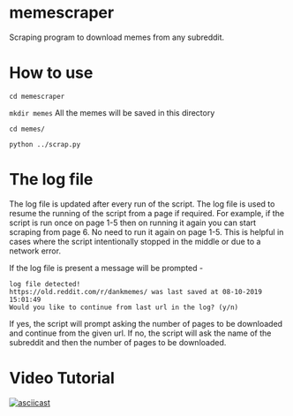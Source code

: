 # memescraper

Scraping program to download memes from any subreddit.

# How to use #

`cd memescraper`

`mkdir memes` All the memes will be saved in this directory

`cd memes/`

`python ../scrap.py`

# The log file #

The log file is updated after every run of the script. The log file is used to resume the running of the script from a page if required. For example, if the script is run once on page 1-5 then on running it again you can start scraping from page 6. No need to run it again on page 1-5. This is helpful in cases where the script intentionally stopped in the middle or due to a network error.

If the log file is present a message will be prompted - 

```
log file detected! 
https://old.reddit.com/r/dankmemes/ was last saved at 08-10-2019 15:01:49
Would you like to continue from last url in the log? (y/n)
```
If yes, the script will prompt asking the number of pages to be downloaded and continue from the given url.
If no, the script will ask the name of the subreddit and then the number of pages to be downloaded.

# Video Tutorial #
[![asciicast](https://asciinema.org/a/pl2KRLUlAcoBF2miJxIBuFcAk.png)](https://asciinema.org/a/pl2KRLUlAcoBF2miJxIBuFcAk)
